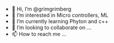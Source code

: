 - 👋 Hi, I’m @grimgrimberg
- 👀 I’m interested in Micro controllers, ML
- 🌱 I’m currently learning Phyton and c++
- 💞️ I’m looking to collaborate on ...
- 📫 How to reach me ...

<!---
grimgrimberg/grimgrimberg is a ✨ special ✨ repository because its `README.md` (this file) appears on your GitHub profile.
You can click the Preview link to take a look at your changes.
--->
